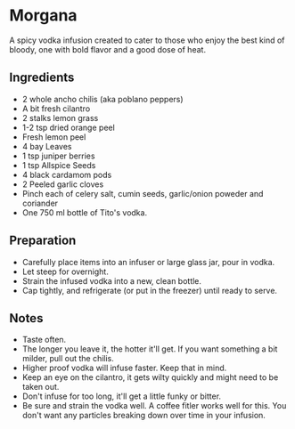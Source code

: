 Morgana
===========

A spicy vodka infusion created to cater to those who enjoy the best kind of bloody, one with bold flavor and a good dose of heat.


Ingredients
-----------

* 2 whole ancho chilis (aka poblano peppers)
* A bit fresh cilantro
* 2 stalks lemon grass
* 1-2 tsp dried orange peel
* Fresh lemon peel
* 4 bay Leaves
* 1 tsp juniper berries
* 1 tsp Allspice Seeds
* 4 black cardamom pods
* 2 Peeled garlic cloves
* Pinch each of celery salt, cumin seeds, garlic/onion poweder and coriander
* One 750 ml bottle of Tito's vodka.


Preparation
-----------

* Carefully place items into an infuser or large glass jar, pour in vodka.
* Let steep for overnight.
* Strain the infused vodka into a new, clean bottle.
* Cap tightly, and refrigerate (or put in the freezer) until ready to serve.


Notes
-----------

* Taste often.
* The longer you leave it, the hotter it'll get. If you want something a bit milder, pull out the chilis.
* Higher proof vodka will infuse faster. Keep that in mind.
* Keep an eye on the cilantro, it gets wilty quickly and might need to be taken out.
* Don't infuse for too long, it'll get a little funky or bitter.
* Be sure and strain the vodka well. A coffee fitler works well for this. You don't want any particles breaking down over time in your infusion.
